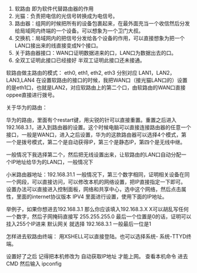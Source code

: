 



1. 软路由 即为软件代替路由器的作用
2. 光猫：负责把电信的光信号转换成为电信号。
3. 路由器：组网的时候把所有的设备包裹起来，在最外面充当一个收信然后分发给局域网内终端的一个设备。可以想象为一个卫门大叔。
4. 交换机：局域网内的把信号分发给各个设备的作用，可以直接想象为把一个LAN口接出来的线直接变成N个接口。
5. 关于路由器接口：WAN口证明数据进来的口，LAN口为数据出去的口。
6. 全双工证明此接口已经接好 半双工证明此接口还未接通。


软路由做主路由的模式：
eth0, eth1, eth2, eth3 分别对应 LAN1，LAN2，LAN3,LAN4
在设置软路由的接口的时候，我把WAN口（接光猫LAN口的）设置的是eth1口，也就是LAN2，对应软路由上的第二个口，由软路由的WAN口直接oppee直接进行拨号。

关于华为的路由：

华为的路由，里面有个restart键，用尖锐的针可以直接重置。重置之后进入192.168.3.1，进入到路由器的设置。这个时候电脑可以直接连接路由器的任意一个接口，一般是WAN口，进入之后设置，华为的这款路由器可以选择4个模式，第一个是拨号模式，第二个是自动获得IP，第三个是静态IP，第四个是无线中继。

一般情况下我选择第二个，然后把无线设置出来，让软路由的LAN口自动分配一个IP地址给华为的LAN口，一般情况下


小米路由器地址：192.168.31.1
一般情况下，第三个数字相同，证明相关设备在同一个网段，可以直接访问，可以修改本机的网络设置，把IP直接指定一下即可。
设置办法可以直接进入控制面板，网络和共享中心，选中这个网络，然后点击属性，里面的internet协议版本 IPV4 里面进行设置，使用下面的IP地址。

举例子，如果你想进去192.168.3.1
那么你应该填入192.168.3.X X可以胡乱写任何一个数字，然后子网掩码直接写
255.255.255.0 最后一个位置是0的话，证明可以挂入255个IP进来
默认网关 就选择 192.168.3.1 一般最后一位是1

怎样进去软路由终端： 用XSHELL可以直接登陆。也可以选择系统- 系统-TTYD终端。  


设置好了之后 记得把本机修改为 自动获取IP地址 才能上网。
查看本机命令 进去 CMD  然后输入 ipconfig